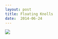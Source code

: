 ```yaml
---
layout: post
title: Floating Knolls
date:  2014-06-24
---
```


![](https://infinit.io/link/vokoiva/3iZVd6L.jpg)